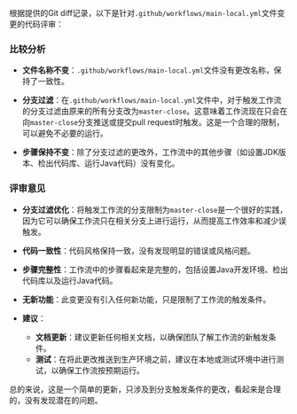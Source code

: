 根据提供的Git diff记录，以下是针对`.github/workflows/main-local.yml`文件变更的代码评审：

### 比较分析

- **文件名称不变**：`.github/workflows/main-local.yml`文件没有更改名称，保持了一致性。

- **分支过滤**：在`.github/workflows/main-local.yml`文件中，对于触发工作流的分支过滤由原来的所有分支改为`master-close`。这意味着工作流现在只会在向`master-close`分支推送或提交pull request时触发。这是一个合理的限制，可以避免不必要的运行。

- **步骤保持不变**：除了分支过滤的更改外，工作流中的其他步骤（如设置JDK版本、检出代码库、运行Java代码）没有变化。

### 评审意见

- **分支过滤优化**：将触发工作流的分支限制为`master-close`是一个很好的实践，因为它可以确保工作流只在相关分支上进行运行，从而提高工作效率和减少误触发。

- **代码一致性**：代码风格保持一致，没有发现明显的错误或风格问题。

- **步骤完整性**：工作流中的步骤看起来是完整的，包括设置Java开发环境、检出代码库以及运行Java代码。

- **无新功能**：此变更没有引入任何新功能，只是限制了工作流的触发条件。

- **建议**：
  - **文档更新**：建议更新任何相关文档，以确保团队了解工作流的新触发条件。
  - **测试**：在将此更改推送到生产环境之前，建议在本地或测试环境中进行测试，以确保工作流按预期运行。

总的来说，这是一个简单的更新，只涉及到分支触发条件的更改，看起来是合理的，没有发现潜在的问题。